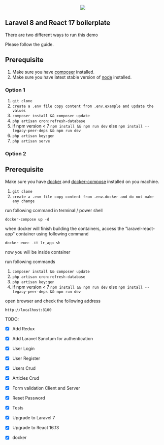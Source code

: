 <p align="center"><img src="https://laravel.com/assets/img/components/logo-laravel.svg"></p>

## Laravel 8 and React 17 boilerplate
There are two different ways to run this demo

Please follow the guide.

## Prerequisite

1. Make sure you have [composer](https://getcomposer.org/download/) installed.
2. Make sure you have latest stable version of [node](https://nodejs.org/en/download/) installed.

### Option 1

1. `git clone`
2. `create a .env file copy content from .env.example and update the values`
3. `composer install && composer update`
4. `php artisan cron:refresh-database`
5. if npm version < 7 `npm install && npm run dev` else `npm install --legacy-peer-deps && npm run dev`
6. `php artisan key:gen`
7. `php artisan serve`

### Option 2

## Prerequisite
Make sure you have [docker](https://docs.docker.com/install/) and [docker-compose](https://docs.docker.com/compose/install/) installed on you machine.

1. `git clone`
2. `create a .env file copy content from .env.docker and do not make any change`

run following command in terminal / power shell
```
docker-compose up -d
```

when docker will finish building the containers, access the "laravel-react-app" container using following command

`docker exec -it lr_app sh`

now you will be inside container

run following commands
1. `composer install && composer update`
2. `php artisan cron:refresh-database`
3. `php artisan key:gen`
4. if npm version < 7 `npm install && npm run dev` else `npm install --legacy-peer-deps && npm run dev`

open browser and check the following address

`http://localhost:8100`

TODO:

- [x] Add Redux
- [x] Add Laravel Sanctum for authentication
- [x] User Login
- [x] User Register
- [x] Users Crud
- [x] Articles Crud
- [x] Form validation Client and Server
- [x] Reset Password
- [x] Tests
- [x] Upgrade to Laravel 7
- [x] Upgrade to React 16.13
- [x] docker



